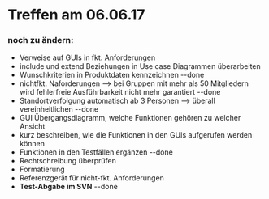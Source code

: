 # Treffen am 06.06.17

### noch zu ändern:

* Verweise auf GUIs in fkt. Anforderungen
* include und extend Beziehungen in Use case Diagrammen überarbeiten
* Wunschkriterien in Produktdaten kennzeichnen --done
* nichtfkt. Naforderungen --> bei Gruppen mit mehr als 50 Mitgliedern wird fehlerfreie Ausführbarkeit nicht mehr garantiert --done
* Standortverfolgung automatisch ab 3 Personen --> überall vereinheitlichen --done
* GUI Übergangsdiagramm, welche Funktionen gehören zu welcher Ansicht
* kurz beschreiben, wie die Funktionen in den GUIs aufgerufen werden können
* Funktionen in den Testfällen ergänzen --done
* Rechtschreibung überprüfen
* Formatierung
* Referenzgerät für nicht-fkt. Anforderungen
* **Test-Abgabe im SVN** --done
